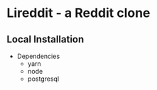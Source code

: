 # Lireddit - a Reddit clone

## Local Installation 

- Dependencies
    * yarn
    * node
    * postgresql
